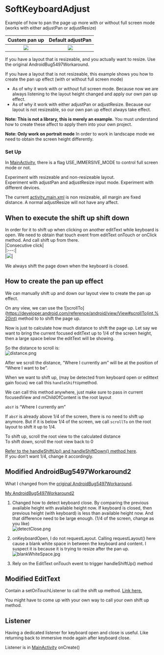 
# SoftKeyboardAdjust    
Example of how to pan the page up more with or without full screen mode (works with either adjustPan or adjustResize)    
    
|Custom pan up|Default adjustPan|  
|:---:|:---:|   
|![](demo/customPan.gif)|![](demo/defaultPan.gif)|    

If you have a layout that is resizeable, and you actually want to resize. Use the original AndroidBug5497Workaround.   
    
If you have a layout that is not resizeable, this example shows you how to create the pan up effect (with or without full screen mode)    
* As of why it work with or without full screen mode. Because now we are always listening to the layout height changed and apply our own pan up effect.  
* As of why it work with either adjustPan or adjustResize. Because our layout is not resizeable, so our own pan up effect always take effect.  
        
**Note: This is not a library, this is merely an example.** You must understand how to create these affect to apply them into your own project.    
    
**Note: Only work on portrait mode** In order to work in landscape mode we need to obtain the screen height differently.  
    
### Set Up  

In [MainActivity](https://github.com/yatw/SoftKeyboardAdjust/blob/master/app/src/main/java/com/example/softkeyboardadjust/MainActivity.java), there is a flag USE_IMMERSIVE_MODE to control full screen mode or not.    
   
Experiment with resizeable and non-resizeable layout.  
Experiment with adjustPan and adjustResize input mode.
Experiment with different devices.  
    
The current [activity_main.xml](https://github.com/yatw/SoftKeyboardAdjust/blob/master/app/src/main/res/layout/activity_main.xml) is non resizeable, all margin are fixed distance. A normal adjustResize will not have any affect.    
   
## When to execute the shift up shift down    

 In order for it to shift up when clicking on another editText while keyboard is open. We need to obtain that touch event from editText onTouch or onClick method. And call shift up from there.  
|Consecutive click|  
|:---:|  
|![](demo/consecutive.gif)|   
  
We always shift the page down when the keyboard is closed.  
  
## How to create the pan up effect     

We can manually shift up and down our layout view to create the pan up effect.  
  
On any view, we can use the ![scrollTo](https://developer.android.com/reference/android/view/View#scrollTo(int,%20int) method to to shift the page up.  
  
Now is just to calculate how much distance to shift the page up. Let say we want to bring the current focused editText up to 1/4 of the screen height, then a large space below the editText will be showing.  
  
So the distance to scroll is:  
![distance.png](demo/distance.png)  
  
After we scroll the distance, “Where I currently am” will be at the position of “Where I want to be”.  
  
When we want to shift up, (may be detected from keyboard open or edittext gain focus) we call this `handleShiftUp`method.  
  
We can call this method anywhere, just make sure to pass in current focusedView and mChildOfContent is the root layout  
  
`absY` is “Where I currently am”  
  
If `absY` is already above 1/4 of the screen, there is no need to shift up anymore. But if it is below 1/4 of the screen, we call `scrollTo` on the root layout to shift it up to 1/4.  
  
To shift up, scroll the root view to the calculated distance  
To shift down, scroll the root view back to 0  
  
[Refer to the handleShiftUp() and handleShiftDown() method here](https://github.com/yatw/SoftKeyboardAdjust/blob/master/app/src/main/java/com/example/softkeyboardadjust/AndroidBug5497Workaround2.java).   
If you don’t want 1/4, change it accordingly.  
    
    
## Modified AndroidBug5497Workaround2   
What I changed from the [original AndroidBug5497Workaround](https://stackoverflow.com/a/19494006/5777189).  

[My AndroidBug5497Workaround2](https://github.com/yatw/SoftKeyboardAdjust/blob/master/app/src/main/java/com/example/softkeyboardadjust/AndroidBug5497Workaround2.java)    
  
1. Changed how to detect keyboard close. By comparing the previous available height with available height now. If keyboard is closed, then previous height (with keyboard) is less than available height now. And that difference need to be large enough. (1/4 of the screen, change as you like)   
![detectClose.png](demo/detectClose.png)  
2. onKeyboardOpen, I do not requestLayout. Calling requestLayout() here cause a blank white space in between the keyboard and content. I suspect it is because it is trying to resize after the pan up.  
![blankWhiteSpace.jpg](demo/blankWhiteSpace.jpg)  
  
3. Rely on the EditText onTouch event to trigger handleShiftUp() method  
  
## Modified EditText   
Contain a setOnTouchListener to call the shift up method. [Link here.](https://github.com/yatw/SoftKeyboardAdjust/blob/master/app/src/main/java/com/example/softkeyboardadjust/MyEditText.java)  
  
You might have to come up with your own way to call your own shift up method.  
    
## Listener   
Having a dedicated listener for keyboard open and close is useful. Like returning back to immersive mode again after keyboard close.  
  
Listener is in [MainActivity](https://github.com/yatw/SoftKeyboardAdjust/blob/master/app/src/main/java/com/example/softkeyboardadjust/MainActivity.java) onCreate()    
